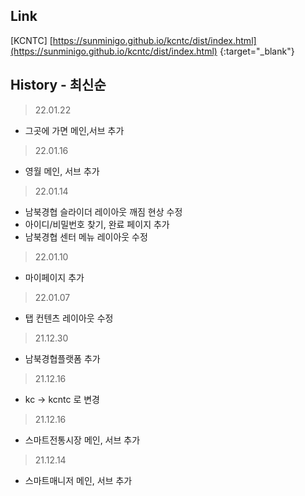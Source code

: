 ## Link
[KCNTC] [https://sunminigo.github.io/kcntc/dist/index.html](https://sunminigo.github.io/kcntc/dist/index.html) {:target="_blank"}


## History - 최신순
> 22.01.22
- 그곳에 가면 메인,서브 추가

> 22.01.16
- 영월 메인, 서브 추가

> 22.01.14
- 남북경협 슬라이더 레이아웃 깨짐 현상 수정
- 아이디/비밀번호 찾기, 완료 페이지 추가
- 남북경협 센터 메뉴 레이아웃 수정

> 22.01.10
- 마이페이지 추가

> 22.01.07
-  탭 컨텐츠 레이아웃 수정

> 21.12.30
- 남북경협플랫폼 추가

> 21.12.16
- kc -> kcntc 로 변경
 
> 21.12.16
- 스마트전통시장 메인, 서브 추가

> 21.12.14
- 스마트매니저 메인, 서브 추가
